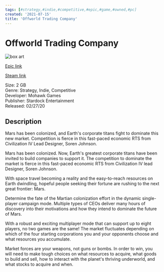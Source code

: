 ```yaml
---
tags: [#strategy,#indie,#competitive,#epic,#game,#owned,#pc]
created: '2021-07-15'
title: 'Offworld Trading Company'
---
```

# Offworld Trading Company

![box art](https://cdn1.epicgames.com/e8882546f28e4832af823c646aed232e/offer/Diesel_productv2_offworld-trading-company_home_EGS_MohawkGames_OffworldTradingCompany_S1-2560x1440-39bc30160411f389f1547f9a254b934bcfd901d4-2560x1440-836395b78496a58a1e2b2ce21f9084a0.jpg?h=270&amp;resize=1&amp;w=480)

[Epic link](https://www.epicgames.com/store/en-US/p/offworld-trading-company)

[Steam link](https://store.steampowered.com/app/271240/Offworld_Trading_Company/?snr=1_7_7_151_150_1)

Size: 2 GB  
Genre: Strategy, Indie, Competitive  
Developer: Mohawk Games  
Publisher: Stardock Entertainment  
Released: 02/27/20  

## Description

Mars has been colonized, and Earth's corporate titans fight to dominate this new market. Competition is fierce in this fast-paced economic RTS from Civilization IV Lead Designer, Soren Johnson.

Mars has been colonized. Now, Earth's greatest corporate titans have been invited to build companies to support it. The competition to dominate the market is fierce in this fast-paced economic RTS from Civilization IV lead Designer, Soren Johnson.

With space travel becoming a reality and the easy-to-reach resources on Earth dwindling, hopeful people seeking their fortune are rushing to the next great frontier: Mars.

Determine the fate of the Martian colonization effort in the dynamic single-player campaign mode. Multiple types of CEOs deliver many hours of discovery into their motivations and how they intend to dominate the future of Mars.

With a robust and exciting multiplayer mode that can support up to eight players, no two games are the same! The market fluctuates depending on which of the four starting corporations you and your opponents choose and what resources you accumulate.

Market forces are your weapons, not guns or bombs. In order to win, you will need to make tough choices on what resources to acquire, what goods to build and sell, how to interact with the planet's thriving underworld, and what stocks to acquire and when.
